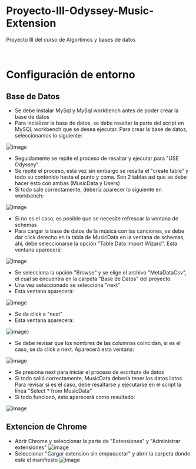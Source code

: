 # Proyecto-III-Odyssey-Music-Extension
Proyecto III del curso de Algortimos y bases de datos

<br>

# Configuración de entorno
## Base de Datos
* Se debe instalar MySql y MySql workbench antes de poder crear la base de datos
* Para incializar la base de datos, se debe resaltar la parte del script en MySQL workbench que se desea ejecutar. Para crear la base de datos, seleccionamos lo siguiente:

![image](https://github.com/roy343/Proyecto-III-Odyssey-Music-Extension/blob/main/Wiki/1.PNG)

* Seguidamente se repite el proceso de resaltar y ejecutar para "USE Odyssey"
* Se repite el proceso, esta vez sin embargo se resalta el "create table" y todo su contenido hasta el punto y coma. Son 2 tablas asi que se debe hacer esto con ambas (MusicData y Users)
* Si todo sale correctamente, debería aparecer lo siguiente en workbench:

![image](https://github.com/roy343/Proyecto-III-Odyssey-Music-Extension/blob/main/Wiki/2.PNG)

* Si no es el caso, es posible que se necesite refrescar la ventana de schemas
* Para cargar la base de datos de la música con las canciones, se debe dar click derecho en la tabla de MusicData en la ventana de schemas, ahi, debe seleccionarse la opción "Table Data Import Wizard". Esta ventana aparecerá:

![image](https://github.com/roy343/Proyecto-III-Odyssey-Music-Extension/blob/main/Wiki/3.PNG)

* Se selecciona la opción "Browse" y se elige el archivo "MetaDataCsv", el cual se encuentra en la carpeta "Base de Datos" del proyecto.
* Una vez seleccionado se selecciona "next"
* Esta ventana aparecerá:

![image](https://github.com/roy343/Proyecto-III-Odyssey-Music-Extension/blob/main/Wiki/4.PNG)

* Se da click a "next"
* Esta ventana aparecerá:

![image](https://github.com/roy343/Proyecto-III-Odyssey-Music-Extension/blob/main/Wiki/5.PNG)}

* Se debe revisar que los nombres de las columnas coincidan, si es el caso, se da click a next. Aparecerá esta ventana:

![image](https://github.com/roy343/Proyecto-III-Odyssey-Music-Extension/blob/main/Wiki/6.PNG)

* Se presiona next para iniciar el proceso de escritura de datos
* Si todo salió correctamente, MusicData debería tener los datos listos. Para revisar si es el caso, debe resaltarse y ejecutarse en el script la línea "Select * from MusicData"
* Si todo funcionó, ésto aparecerá como resultado:

![image](https://github.com/roy343/Proyecto-III-Odyssey-Music-Extension/blob/main/Wiki/7.PNG)

## Extencion de Chrome
* Abrir Chrome y seleccionar la parte de "Extensiones" y "Administrar extensiones"
![image](https://github.com/Daval03/Project-OdisseyRadio/blob/main/Resorces/Captura%20de%20pantalla%20de%202021-01-29%2016-34-10.png)
* Seleccionar "Cargar extension sin empaquetar" y abrir la carpeta donde este el manifiesto
![image](https://github.com/Daval03/Project-OdisseyRadio/blob/main/Resorces/Captura%20de%20pantalla%20de%202021-01-29%2016-34-19.png)
